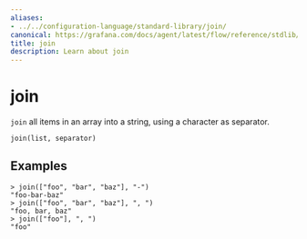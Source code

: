 ```yaml
---
aliases:
- ../../configuration-language/standard-library/join/
canonical: https://grafana.com/docs/agent/latest/flow/reference/stdlib/join/
title: join
description: Learn about join
---
```


# join

`join` all items in an array into a string, using a character as separator.

```river
join(list, separator)
```

## Examples

```river
> join(["foo", "bar", "baz"], "-")
"foo-bar-baz"
> join(["foo", "bar", "baz"], ", ")
"foo, bar, baz"
> join(["foo"], ", ")
"foo"
```
